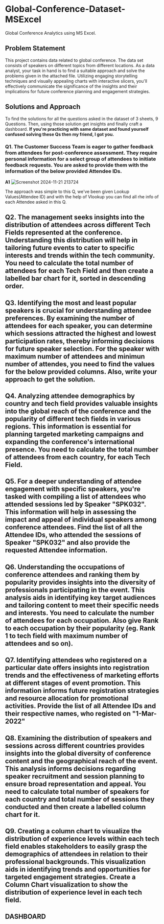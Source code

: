 # Global-Conference-Dataset-MSExcel
Global Conference Analytics using MS Excel.

## Problem Statement
This project contains data related to global conference. The data set consists of speakers on different topics from different locations. As a data analyst, your task in hand is to find a suitable approach and solve the problems given in the attached file. Utilizing engaging storytelling techniques and visually appealing charts with interactive slicers, you'll effectively communicate the significance of the insights and their implications for future conference planning and engagement strategies.

## Solutions and Approach
To find the solutions for all the questions asked in the dataset of 3 sheets, 9 Questions. Then, using those solution get insights and finally craft a dashboard. **If you're practicing with same dataset and found yourself confused solving these Qs then my friend, I got you.**

### Q1. The Customer Success Team is eager to gather feedback from attendees for post-conference assessment. They require personal information for a select group of attendees to initiate feedback requests. You are asked to provide them with the information of the below provided Attendee IDs.
**A1** ![Screenshot 2024-11-21 213724](https://github.com/user-attachments/assets/5a3a62fd-3bad-4d5d-b7fd-8f4a59658840)

The approach was simple to this Q, we've been given Lookup Values(Attendee ID) and with the help of Vlookup you can find all rhe info of each Attendee asked in this Q.

## Q2. The management seeks insights into the distribution of attendees across different Tech Fields represented at the conference. Understanding this distribution will help in tailoring future events to cater to specific interests and trends within the tech community. You need to calculate the total number of attendees for each Tech Field and then create a labelled bar chart for it, sorted in descending order.


## Q3. Identifying the most and least popular speakers is crucial for understanding attendee preferences. By examining the number of attendees for each speaker, you can determine which sessions attracted the highest and lowest participation rates, thereby informing decisions for future speaker selection. For the speaker with maximum number of attendees and minimun number of attendes, you need to find the values for the below provided columns. Also, write your approach to get the solution.


## Q4. Analyzing attendee demographics by country and tech field provides valuable insights into the global reach of the conference and the popularity of different tech fields in various regions. This information is essential for planning targeted marketing campaigns and expanding the conference's international presence. You need to calculate the total number of attendees from each country, for each Tech Field.


## Q5. For a deeper understanding of attendee engagement with specific speakers, you're tasked with compiling a list of attendees who attended sessions led by Speaker "SPK032". This information will help in assessing the impact and appeal of individual speakers among conference attendees. Find the list of all the Attendee IDs, who attended the sessions of Speaker "SPK032" and also provide the requested Attendee information.


## Q6. Understanding the occupations of conference attendees and ranking them by popularity provides insights into the diversity of professionals participating in the event. This analysis aids in identifying key target audiences and tailoring content to meet their specific needs and interests. You need to calculate the number of attendees for each occupation. Also give Rank to each occupation by their popularity (eg. Rank 1 to tech field with maximum number of attendees and so on).


## Q7. Identifying attendees who registered on a particular date offers insights into registration trends and the effectiveness of marketing efforts at different stages of event promotion. This information informs future registration strategies and resource allocation for promotional activities. Provide the list of all Attendee IDs and their respective names, who registed on "1-Mar-2022"


## Q8. Examining the distribution of speakers and sessions across different countries provides insights into the global diversity of conference content and the geographical reach of the event. This analysis informs decisions regarding speaker recruitment and session planning to ensure broad representation and appeal. You need to calculate total number of speakers for each country and total number of sessions they conducted and then create a labelled column chart for it.


## Q9. Creating a column chart to visualize the distribution of experience levels within each tech field enables stakeholders to easily grasp the demographics of attendees in relation to their professional backgrounds. This visualization aids in identifying trends and opportunities for targeted engagement strategies. Create a Column Chart visualization to show the distribution of experience level in each tech field.


## DASHBOARD
